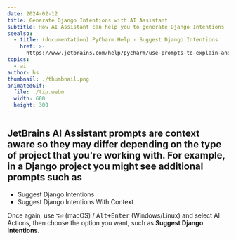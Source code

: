 ```yaml
---
date: 2024-02-12
title: Generate Django Intentions with AI Assistant
subtitle: How AI Assistant can help you to generate Django Intentions
seealso:
  - title: (documentation) PyCharm Help - Suggest Django Intentions
    href: >-
      https://www.jetbrains.com/help/pycharm/use-prompts-to-explain-and-refactor-your-code.html#suggest-django-intentions
topics:
  - ai
author: hs
thumbnail: ./thumbnail.png
animatedGif:
  file: ./tip.webm
  width: 600
  height: 300
---
```


## JetBrains AI Assistant prompts are context aware so they may differ depending on the type of project that you're working with. For example, in a Django project you might see additional prompts such as

- Suggest Django Intentions
- Suggest Django Intentions With Context

Once again, use <kbd>⌥⏎</kbd> (macOS) / <kbd>Alt+Enter</kbd> (Windows/Linux) and select AI Actions, then choose the option you want, such as **Suggest Django Intentions**.
